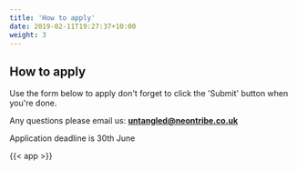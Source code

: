 ```yaml
---
title: 'How to apply'
date: 2019-02-11T19:27:37+10:00
weight: 3
---
```


## How to apply

Use the form below to apply don't forget to click the 'Submit' button when you're done.

Any questions please email us: <b>untangled@neontribe.co.uk</b>  <br>

Application deadline is 30th June 

{{< app >}}
